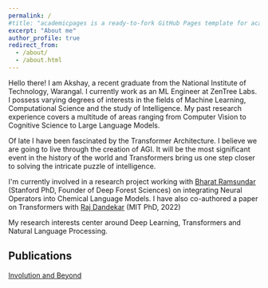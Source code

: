 ```yaml
---
permalink: /
#title: "academicpages is a ready-to-fork GitHub Pages template for academic personal websites"
excerpt: "About me"
author_profile: true
redirect_from: 
  - /about/
  - /about.html
---
```


Hello there! I am Akshay, a recent graduate from the National Institute of Technology, Warangal. I currently work as an ML Engineer at ZenTree Labs. I possess varying degrees of interests in the fields of Machine Learning, Computational Science and the study of Intelligence. My past research experience covers a multitude of areas ranging from Computer Vision to Cognitive Science to Large Language Models. 

Of late I have been fascinated by the Transformer Architecture. I believe we are going to live through the creation of AGI. It will be the most significant event in the history of the world and Transformers bring us one step closer to solving the intricate puzzle of intelligence. 

I'm currently involved in a research project working with [Bharat Ramsundar](https://rbharath.github.io/about/) (Stanford PhD, Founder of Deep Forest Sciences) on integrating Neural Operators into Chemical Language Models. I have also co-authored a paper on Transformers with [Raj Dandekar](https://rajdandekar.github.io/) (MIT PhD, 2022)

My research interests center around Deep Learning, Transformers and Natural Language Processing. 


## Publications

[Involution and Beyond](https://github.com/A0308/akshaynuthanapati.github.io/blob/master/files/Involution.pdf)


